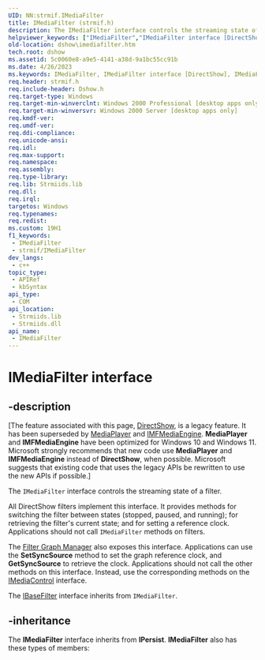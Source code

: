 ```yaml
---
UID: NN:strmif.IMediaFilter
title: IMediaFilter (strmif.h)
description: The IMediaFilter interface controls the streaming state of a filter.All DirectShow filters implement this interface.
helpviewer_keywords: ["IMediaFilter","IMediaFilter interface [DirectShow]","IMediaFilter interface [DirectShow]","described","IMediaFilterInterface","dshow.imediafilter","strmif/IMediaFilter"]
old-location: dshow\imediafilter.htm
tech.root: dshow
ms.assetid: 5c0060e8-a9e5-4141-a38d-9a1bc55cc91b
ms.date: 4/26/2023
ms.keywords: IMediaFilter, IMediaFilter interface [DirectShow], IMediaFilter interface [DirectShow],described, IMediaFilterInterface, dshow.imediafilter, strmif/IMediaFilter
req.header: strmif.h
req.include-header: Dshow.h
req.target-type: Windows
req.target-min-winverclnt: Windows 2000 Professional [desktop apps only]
req.target-min-winversvr: Windows 2000 Server [desktop apps only]
req.kmdf-ver: 
req.umdf-ver: 
req.ddi-compliance: 
req.unicode-ansi: 
req.idl: 
req.max-support: 
req.namespace: 
req.assembly: 
req.type-library: 
req.lib: Strmiids.lib
req.dll: 
req.irql: 
targetos: Windows
req.typenames: 
req.redist: 
ms.custom: 19H1
f1_keywords:
 - IMediaFilter
 - strmif/IMediaFilter
dev_langs:
 - c++
topic_type:
 - APIRef
 - kbSyntax
api_type:
 - COM
api_location:
 - Strmiids.lib
 - Strmiids.dll
api_name:
 - IMediaFilter
---
```


# IMediaFilter interface


## -description

\[The feature associated with this page, [DirectShow](/windows/win32/directshow/directshow), is a legacy feature. It has been superseded by [MediaPlayer](/uwp/api/Windows.Media.Playback.MediaPlayer) and [IMFMediaEngine](/windows/win32/api/mfmediaengine/nn-mfmediaengine-imfmediaengine). **MediaPlayer** and **IMFMediaEngine** have been optimized for Windows 10 and Windows 11. Microsoft strongly recommends that new code use **MediaPlayer** and **IMFMediaEngine** instead of **DirectShow**, when possible. Microsoft suggests that existing code that uses the legacy APIs be rewritten to use the new APIs if possible.\]

The <code>IMediaFilter</code> interface controls the streaming state of a filter.

All DirectShow filters implement this interface. It provides methods for switching the filter between states (stopped, paused, and running); for retrieving the filter's current state; and for setting a reference clock. Applications should not call <code>IMediaFilter</code> methods on filters.

The <a href="/windows/desktop/DirectShow/filter-graph-manager">Filter Graph Manager</a> also exposes this interface. Applications can use the <b>SetSyncSource</b> method to set the graph reference clock, and <b>GetSyncSource</b> to retrieve the clock. Applications should not call the other methods on this interface. Instead, use the corresponding methods on the <a href="/windows/desktop/api/control/nn-control-imediacontrol">IMediaControl</a> interface.

The <a href="/windows/desktop/api/strmif/nn-strmif-ibasefilter">IBaseFilter</a> interface inherits from <code>IMediaFilter</code>.

## -inheritance

The <b>IMediaFilter</b> interface inherits from <b>IPersist</b>. <b>IMediaFilter</b> also has these types of members:

